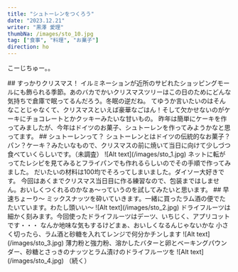 ```yaml
---
title: "シュトーレンをつくろう"
date: "2023.12.21"
writer: "黒澤 愛理"
thumbNa: /images/sto_10.jpg
tag: ["食事", "料理", "お菓子"]
direction: ho
---
```


こーじちゅー。。

<!-->
## すっかりクリスマス！

イルミネーションが近所のサビれたショッピングモールにも飾られる季節。あのバカでかいクリスマスツリーはこの日のためにどんな気持ちで倉庫で眠ってるんだろう。冬眠の逆だね。

てゆうか言いたいのはそんなことじゃなくて、クリスマスといえば豪華なごはん！そして欠かせないのがケーキにチョコレートとかクッキーみたいな甘いもの。

昨年は簡単にケーキを作ってみましたが、今年はドイツのお菓子、シュトーレンを作ってみようかなと思ってます。

## シュトーレンって？

シュトーレンとはドイツの伝統的なお菓子？パン？ケーキ？みたいなもので、クリスマスの前に焼いて当日に向けて少しづつ食べていくらしいです。（未調査）

![Alt text](/images/sto_1.jpg)

ネットに転がってたレシピを見てみるとフライパンでも作れるらしいのでその手順で作ってみました。

だいたいの材料は100均でそろってしまいました。ダイソー大好きです。

今回はあくまでクリスマス当日目に作る練習なので、包装まではしません。おいしくつくれるのかなぁ～っていうのを試してみたいと思います。

## 早速ちょーり～

ミックスナッツを砕いていきます。一緒に買ったラム酒の便でたたいています。わたし頭いい～

![Alt text](/images/sto_2.jpg)

ドライフルーツは細かく刻みます。今回使ったドライフルーツはデーツ、いちじく、アプリコットです・・・

なんか地味な気もするけどまぁ、おいしくなるんじゃないかな
小さく切ったら、ラム酒と砂糖を入れてレンジで何分かチンします

![Alt text](/images/sto_3.jpg)

薄力粉と強力粉、溶かしたバターと卵とベーキングパウンダー、砂糖とさっきのナッツとラム漬けのドライフルーツを

![Alt text](/images/sto_4.jpg)

（続く）


<!--

![Alt text](/images/)

-->

